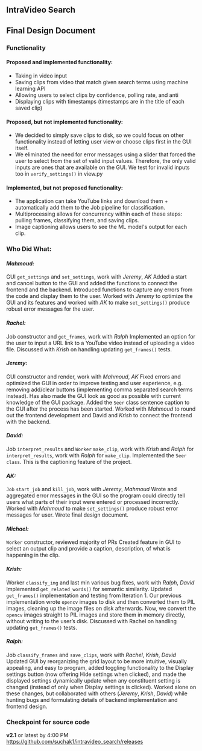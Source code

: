 ## IntraVideo Search
## Final Design Document

### Functionality
#### Proposed and implemented functionality:
- Taking in video input
- Saving clips from video that match given search terms using machine learning API
- Allowing users to select clips by confidence, polling rate, and anti
- Displaying clips with timestamps (timestamps are in the title of each saved clip)

#### Proposed, but not implemented functionality:
- We decided to simply save clips to disk, so we could focus on other functionality instead of letting user view or choose clips first in the GUI itself.
- We eliminated the need for error messages using a slider that forced the user to select from the set of valid input values. Therefore, the only valid inputs are ones that are available on the GUI. We test for invalid inputs too in `verify_settings()` in view.py

#### Implemented, but not proposed functionality:
- The application can take YouTube links and download them + automatically add them to the Job pipeline for classification.
- Multiprocessing allows for concurrency within each of these steps: pulling frames, classifying them, and saving clips.
- Image captioning allows users to see the ML model's output for each clip.

### Who Did What:

#### *Mahmoud:*
GUI `get_settings` and `set_settings`, work with *Jeremy*, *AK*
Added a start and cancel button to the GUI and added the functions to connect the frontend and the backend.
Introduced functions to capture any errors from the code and display them to the user.
Worked with *Jeremy* to optimize the GUI and its features and worked with *AK* to make `set_settings()` produce robust error messages for the user.



#### *Rachel:*
Job constructor and `get_frames`, work with *Ralph*
Implemented an option for the user to input a URL link to a YouTube video instead of uploading a video file.
Discussed with *Krish* on handling updating `get_frames()` tests.

#### *Jeremy:*
GUI constructor and render, work with *Mahmoud*, *AK*
Fixed errors and optimized the GUI in order to improve testing and user experience, e.g. removing add/clear buttons (implementing comma separated search terms instead). Has also made the GUI look as good as possible with current knowledge of the GUI package.
Added the `Seer` class sentence caption to the GUI after the process has been started.
Worked with *Mahmoud* to round out the frontend development and David and *Krish* to connect the frontend with the backend.

#### *David:*
Job `interpret_results` and `Worker` `make_clip`, work with *Krish* and *Ralph* for `interpret_results`, work with *Ralph* for `make_clip`.
Implemented the `Seer class`. This is the captioning feature of the project.

#### *AK:*
`Job` `start_job` and `kill_job`, work with *Jeremy*, *Mahmoud*
Wrote and aggregated error messages in the GUI so the program could directly tell users what parts of their input were entered or processed incorrectly.
Worked with *Mahmoud* to make `set_settings()` produce robust error messages for user.
Wrote final design document.

#### *Michael:*
`Worker` constructor, reviewed majority of PRs
Created feature in GUI to select an output clip and provide a caption, description, of what is happening in the clip.

#### *Krish:*
Worker `classify_img` and last min various bug fixes, work with *Ralph*, *David*
Implemented `get_related_words()` for semantic similarity.
Updated `get_frames()` implementation and testing from Iteration 1. Our previous implementation wrote `opencv` images to disk and then converted them to PIL images, cleaning up the image files on disk afterwards. Now, we convert the `opencv` images straight to PIL images and store them in memory directly, without writing to the user’s disk.
Discussed with Rachel on handling updating `get_frames()` tests.

#### *Ralph:*
Job `classify_frames` and `save_clips`, work with *Rachel*, *Krish*, *David*
Updated GUI by reorganizing the grid layout to be more intuitive, visually appealing, and easy to program, added toggling functionality to the Display settings button (now offering Hide settings when clicked), and made the displayed settings dynamically update when any constituent setting is changed (instead of only when Display settings is clicked). Worked alone on these changes, but collaborated with others (*Jeremy*, *Krish*, *David*) while hunting bugs and formulating details of backend implementation and frontend design.

### Checkpoint for source code
**v2.1** or latest by 4:00 PM https://github.com/suchak1/intravideo_search/releases
